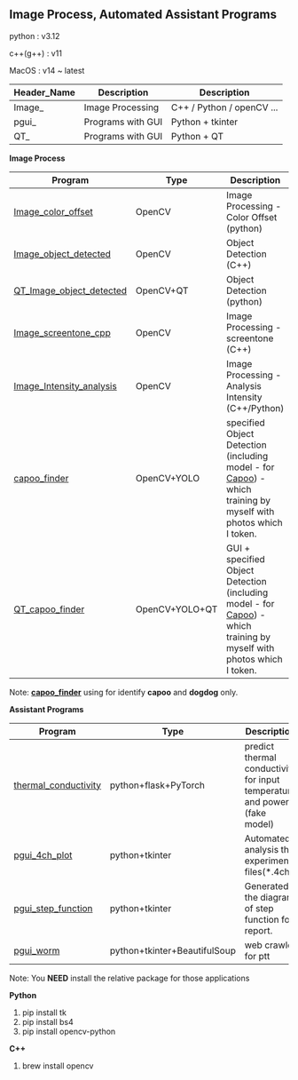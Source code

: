 Image Process, Automated Assistant Programs
-
python      : v3.12

c++(g++)    : v11

MacOS       : v14 ~ latest


| Header_Name | Description | Description | 
|-------|-------|-------|
| Image_ | Image Processing| C++ / Python / openCV ... |
| pgui_ | Programs with GUI |Python + tkinter |
| QT_ | Programs with GUI |Python + QT |

**Image Process**

| Program | Type | Description |
|-------|-------|-------|
| [Image_color_offset](https://github.com/JIK-JHONG/side_project/tree/main/Image_color_offset) | OpenCV | Image Processing - Color Offset (python)|
| [Image_object_detected](https://github.com/JIK-JHONG/side_project/tree/main/Image_object_detected) | OpenCV | Object Detection (C++)|
| [QT_Image_object_detected](https://github.com/JIK-JHONG/side_project/tree/main/QT_Image_object_detected) | OpenCV+QT | Object Detection (python)|
| [Image_screentone_cpp](https://github.com/JIK-JHONG/side_project/tree/main/Image_screentone_cpp) | OpenCV | Image Processing - screentone (C++) |
| [Image_Intensity_analysis](https://github.com/JIK-JHONG/side_project/tree/main/Image_Intensity_analysis) | OpenCV | Image Processing - Analysis Intensity (C++/Python) |
| [capoo_finder](https://github.com/JIK-JHONG/side_project/tree/main/capoo_finder) | OpenCV+YOLO | specified Object Detection (including model - for [Capoo](https://zh.wikipedia.org/zh-tw/貓貓蟲咖波)) - which training by myself with photos which I token.
| [QT_capoo_finder](https://github.com/JIK-JHONG/side_project/tree/main/QT_capoo_finder) | OpenCV+YOLO+QT | GUI + specified Object Detection (including model - for [Capoo](https://zh.wikipedia.org/zh-tw/貓貓蟲咖波)) - which training by myself with photos which I token.




Note: **[capoo_finder](https://github.com/JIK-JHONG/side_project/tree/main/capoo_finder)** using for identify **capoo** and **dogdog** only.

**Assistant Programs**

| Program | Type | Description |
|-------|-------|-------|
| [thermal_conductivity](https://github.com/JIK-JHONG/side_project/tree/main/thermal_conductivity) | python+flask+PyTorch | predict thermal conductivity for input temperature and power (fake model) |
| [pgui_4ch_plot](https://github.com/JIK-JHONG/side_project/tree/main/pgui_4ch_plot) | python+tkinter | Automated analysis the experiment files(*.4ch) |
| [pgui_step_function](https://github.com/JIK-JHONG/side_project/tree/main/pgui_step_function.py) | python+tkinter | Generated the diagram of step function for report. |
| [pgui_worm](https://github.com/JIK-JHONG/side_project/tree/main/pgui_worm.py) | python+tkinter+BeautifulSoup | web crawler for ptt |

Note: You **NEED** install the relative package for those applications

**Python**

1. pip install tk
2. pip install bs4
3. pip install opencv-python

**C++**

1. brew install opencv

